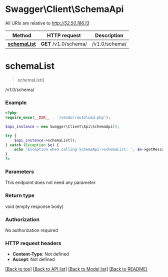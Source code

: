# Swagger\Client\SchemaApi

All URIs are relative to *http://52.50.186.13*

Method | HTTP request | Description
------------- | ------------- | -------------
[**schemaList**](SchemaApi.md#schemaList) | **GET** /v1.0/schema/ | /v1.0/schema/


# **schemaList**
> schemaList()

/v1.0/schema/

### Example
```php
<?php
require_once(__DIR__ . '/vendor/autoload.php');

$api_instance = new Swagger\Client\Api\SchemaApi();

try {
    $api_instance->schemaList();
} catch (Exception $e) {
    echo 'Exception when calling SchemaApi->schemaList: ', $e->getMessage(), PHP_EOL;
}
?>
```

### Parameters
This endpoint does not need any parameter.

### Return type

void (empty response body)

### Authorization

No authorization required

### HTTP request headers

 - **Content-Type**: Not defined
 - **Accept**: Not defined

[[Back to top]](#) [[Back to API list]](../../README.md#documentation-for-api-endpoints) [[Back to Model list]](../../README.md#documentation-for-models) [[Back to README]](../../README.md)

